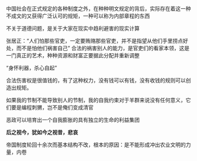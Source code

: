 中国社会在正式规定的各种制度之外，在种种明文规定的背后，实际存在着这一种不成文的又获得广泛认可的规矩，一种可以称为内部章程的东西

不关于道德问题，是关于大家在现实中趋利避害的现实计算

张居正：“人们怕那些官吏，一定要贿赂那些官吏，并不是指望从他们手里捞点好处，而不是怕他们祸害自己”
合法的祸害别人的能力，是官吏们的看家本领，这是一门真正的艺术，种种资源和财富正要据此分配并重新调整

“身怀利器，杀心自起”

合法伤害权是很值钱的，有了这种权力，没有钱可以有钱，没有收钱的规则可以创造出规矩。

如果我的节制不能导致别人的节制，我的自我约束对于羊群来说没有任何意义，它们要是编程刺猬，岂不是俺们变成清官

恶政可以培育出一个自我膨胀的具有独立的生命的利益集团

**后之视今，犹如今之视昔，悲哀**

帝国制度轮回十余次而基本结构不改，根本的原因：是不能形成冲出农业文明的力量，内卷
